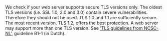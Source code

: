 We check if your web server supports secure TLS versions only. The oldest TLS versions (i.e. SSL 1.0, 2.0 and 3.0) contain severe vulnerabilities. Therefore they should not be used. TLS 1.0 and 1.1 are sufficiently secure. The most recent version, TLS 1.2, offers the best protection. A web server may support more than one TLS version. See ['TLS guidelines from NCSC-NL'](https://www.ncsc.nl/actueel/whitepapers/ict-beveiligingsrichtlijnen-voor-transport-layer-security-tls.html), guideline B1-1 (in Dutch).
